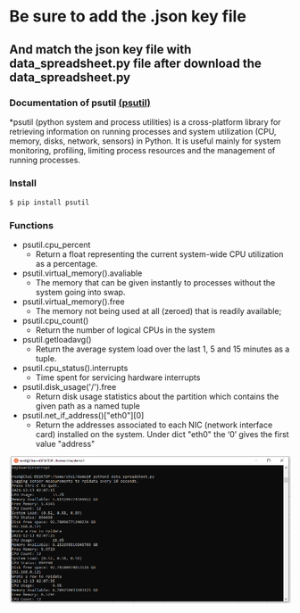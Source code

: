 # Be sure to add the .json key file 
## And match the json key file with data_spreadsheet.py file after download the data_spreadsheet.py
### Documentation of psutil [(psutil)](https://psutil.readthedocs.io/en/latest/)

*psutil (python system and process utilities) is a cross-platform library for retrieving information on running processes and system utilization (CPU, memory, disks, network, sensors) in Python. It is useful mainly for system monitoring, profiling, limiting process resources and the management of running processes. 

### Install
```sh
$ pip install psutil
```

### Functions

* psutil.cpu_percent
    * Return a float representing the current system-wide CPU utilization as a percentage.
* psutil.virtual_memory().avaliable
    * The memory that can be given instantly to processes without the system going into swap.
* psutil.virtual_memory().free
    * The memory not being used at all (zeroed) that is readily available;
* psutil.cpu_count()
    * Return the number of logical CPUs in the system
* psutil.getloadavg()
    * Return the average system load over the last 1, 5 and 15 minutes as a tuple.
* psutil.cpu_status().interrupts
    * Time spent for servicing hardware interrupts
* psutil.disk_usage('/').free
    * Return disk usage statistics about the partition which contains the given path as a named tuple
* psutil.net_if_address()["eth0"][0]
    * Return the addresses associated to each NIC (network interface card) installed on the system. Under dict "eth0" the ‘0’ gives the first value "address" 

![Ubuntu Screenshot](Ubuntu.png)
